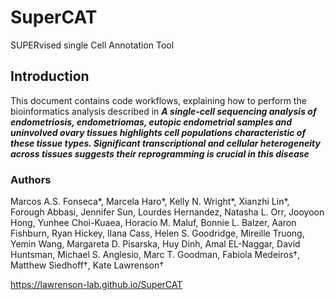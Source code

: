 # SuperCAT
SUPERvised single Cell Annotation Tool

## Introduction
This document contains code workflows, explaining how to perform the bioinformatics analysis described in ***A single-cell sequencing analysis of endometriosis, endometriomas, eutopic endometrial samples and uninvolved ovary tissues highlights cell populations characteristic of these tissue types. Significant transcriptional and cellular heterogeneity across tissues suggests their reprogramming is crucial in this disease***

### Authors

Marcos A.S. Fonseca\*, Marcela Haro\*, Kelly N. Wright\*, Xianzhi Lin\*, Forough Abbasi, Jennifer Sun, Lourdes Hernandez, Natasha L. Orr, Jooyoon Hong, Yunhee Choi-Kuaea, Horacio M. Maluf, Bonnie L. Balzer, Aaron Fishburn, Ryan Hickey, Ilana Cass, Helen S. Goodridge, Mireille Truong, Yemin Wang, Margareta D. Pisarska, Huy Dinh, Amal EL-Naggar, David Huntsman, Michael S. Anglesio, Marc T. Goodman, Fabiola Medeiros†, Matthew Siedhoff†, Kate Lawrenson†


https://lawrenson-lab.github.io/SuperCAT
